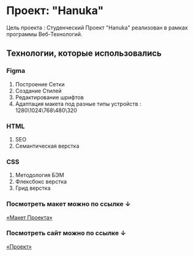 # Проект: "Hanuka"

Цель проекта : Студенческий Проект "Hanuka" реализован в рамках программы Веб-Технологий.

## Технологии, которые использовались

### Figma

1. Построение Сетки
2. Создание Стилей
3. Редактирование шрифтов
4. Адаптация макета под разные типы устройств : 1280\1024\768\480\320

### HTML

1. SEO
2. Семантическая верстка

### CSS

1. Методология БЭМ
2. Флексбокс верстка
3. Грид верстка

### Посмотреть макет можно по ссылке ↓

[«Макет Проекта»](https://www.figma.com/file/R1AJVGOgzm1n4qREAm5NAQ/%D0%A5%D0%B0%D0%BD%D1%83%D0%BA%D0%B0?t=abXT3Ds6kUVOPvD3-0)


### Посмотреть сайт можно по ссылке ↓

[«Проект»](...)

